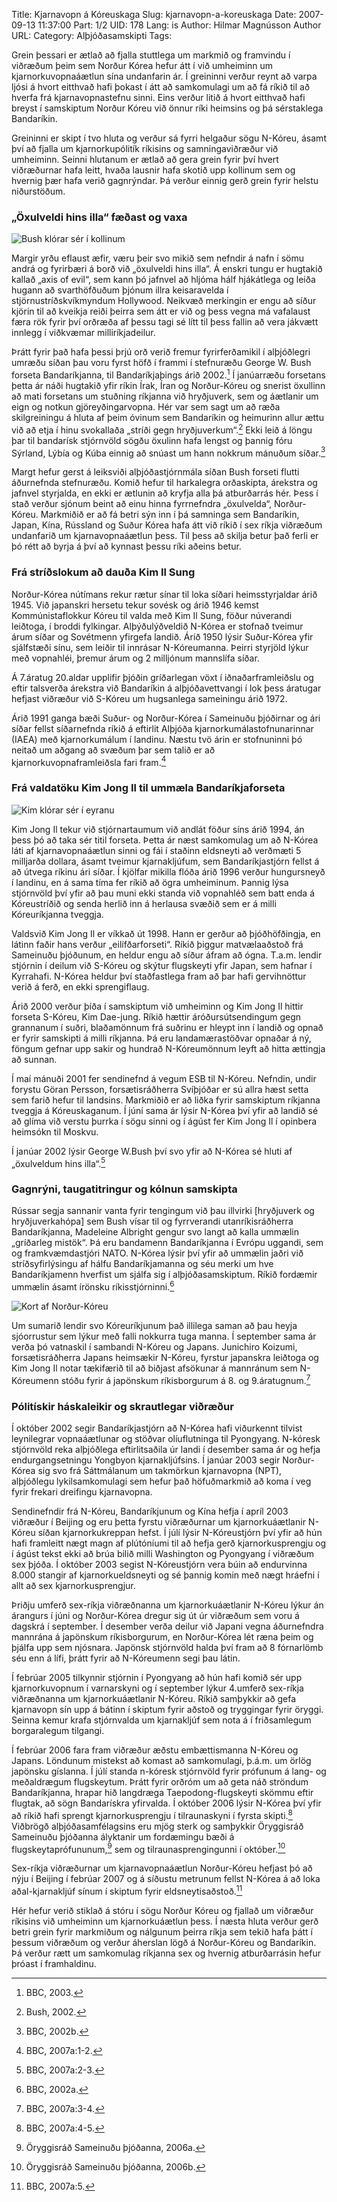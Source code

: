 Title: Kjarnavopn á Kóreuskaga
Slug: kjarnavopn-a-koreuskaga
Date: 2007-09-13 11:37:00
Part: 1/2
UID: 178
Lang: is
Author: Hilmar Magnússon
Author URL: 
Category: Alþjóðasamskipti
Tags: 

Grein þessari er ætlað að fjalla stuttlega um markmið og framvindu í viðræðum þeim sem Norður Kórea hefur átt í við umheiminn um kjarnorkuvopnaáætlun sína undanfarin ár. Í greininni verður reynt að varpa ljósi á hvort eitthvað hafi þokast í átt að samkomulagi um að fá ríkið til að hverfa frá kjarnavopnastefnu sinni. Eins verður litið á hvort eitthvað hafi breyst í samskiptum Norður Kóreu við önnur ríki heimsins og þá sérstaklega Bandaríkin.

Greininni er skipt í tvo hluta og verður sá fyrri helgaður sögu N-Kóreu, ásamt því að fjalla um kjarnorkupólitík ríkisins og samningaviðræður við umheiminn. Seinni hlutanum er ætlað að gera grein fyrir því hvert viðræðurnar hafa leitt, hvaða lausnir hafa skotið upp kollinum sem og hvernig þær hafa verið gagnrýndar. Þá verður einnig gerð grein fyrir helstu niðurstöðum.

### „Öxulveldi hins illa“ fæðast og vaxa

![Bush klórar sér í kollinum](426.jpg)

Margir yrðu eflaust æfir, væru þeir svo mikið sem nefndir á nafn í sömu andrá og fyrirbæri á borð við „öxulveldi hins illa“. Á enskri tungu er hugtakið kallað „axis of evil“, sem kann þó jafnvel að hljóma hálf hjákátlega og leiða hugann að svarthöfðuðum þjónum illra keisaravelda í stjörnustríðskvíkmyndum Hollywood. Neikvæð merkingin er engu að síður kjörin til að kveikja reiði þeirra sem átt er við og þess vegna má vafalaust færa rök fyrir því orðræða af þessu tagi sé lítt til þess fallin að vera jákvætt innlegg í viðkvæmar milliríkjadeilur.

Þrátt fyrir það hafa þessi þrjú orð verið fremur fyrirferðamikil í alþjóðlegri umræðu síðan þau voru fyrst höfð í frammi í stefnuræðu George W. Bush forseta Bandaríkjanna, til Bandaríkjaþings árið 2002.[^1] Í janúarræðu forsetans þetta ár náði hugtakið yfir ríkin Írak, Íran og Norður-Kóreu og snerist öxullinn að mati forsetans um stuðning ríkjanna við hryðjuverk, sem og áætlanir um eign og notkun gjöreyðingarvopna. Hér var sem sagt um að ræða skilgreiningu á hluta af þeim óvinum sem Bandaríkin og heimurinn allur ættu við að etja í hinu svokallaða „stríði gegn hryðjuverkum“.[^2] Ekki leið á löngu þar til bandarísk stjórnvöld sögðu öxulinn hafa lengst og þannig fóru Sýrland, Lýbía og Kúba einnig að snúast um hann nokkrum mánuðum síðar.[^3]

Margt hefur gerst á leiksviði alþjóðastjórnmála síðan Bush forseti flutti áðurnefnda stefnuræðu. Komið hefur til harkalegra orðaskipta, árekstra og jafnvel styrjalda, en ekki er ætlunin að kryfja alla þá atburðarrás hér. Þess í stað verður sjónum beint að einu hinna fyrrnefndra „öxulvelda“, Norður-Kóreu. Markmiðið er að fá betri sýn inn í þá samninga sem Bandaríkin, Japan, Kína, Rússland og Suður Kórea hafa átt við ríkið í sex ríkja viðræðum undanfarið um kjarnavopnaáætlun þess. Til þess að skilja betur það ferli er þó rétt að byrja á því að kynnast þessu ríki aðeins betur. 

### Frá stríðslokum að dauða Kim Il Sung

Norður-Kórea nútímans rekur rætur sínar til loka síðari heimsstyrjaldar árið 1945. Við japanskri hersetu tekur sovésk og árið 1946 kemst Kommúnistaflokkur Kóreu til valda með Kim Il Sung, föður núverandi leiðtoga, í broddi fylkingar. Alþýðulýðveldið N-Kórea er stofnað tveimur árum síðar og Sovétmenn yfirgefa landið. Árið 1950 lýsir Suður-Kórea yfir sjálfstæði sínu, sem leiðir til innrásar N-Kóreumanna. Þeirri styrjöld lýkur með vopnahléi, þremur árum og 2 milljónum mannslífa síðar.

Á 7.áratug 20.aldar upplifir þjóðin gríðarlegan vöxt í iðnaðarframleiðslu og eftir talsverða árekstra við Bandaríkin á alþjóðavettvangi í lok þess áratugar hefjast viðræður við S-Kóreu um hugsanlega sameiningu árið 1972.

Árið 1991 ganga bæði Suður- og Norður-Kórea í Sameinuðu þjóðirnar og ári síðar fellst síðarnefnda ríkið á eftirlit Alþjóða kjarnorkumálastofnunarinnar (IAEA) með kjarnorkumálum í landinu. Næstu tvö árin er stofnuninni þó neitað um aðgang að svæðum þar sem talið er að kjarnorkuvopnaframleiðsla fari fram.[^4]

### Frá valdatöku Kim Jong Il til ummæla Bandaríkjaforseta

![Kim klórar sér í eyranu](427.jpg)

Kim Jong Il tekur við stjórnartaumum við andlát föður síns árið 1994, án þess þó að taka sér titil forseta. Þetta ár næst samkomulag um að N-Kórea láti af kjarnavopnaáætlun sinni og fái í staðinn eldsneyti að verðmæti 5 milljarða dollara, ásamt tveimur kjarnakljúfum, sem Bandaríkjastjórn fellst á að útvega ríkinu ári síðar.
Í kjölfar mikilla flóða árið 1996 verður hungursneyð í landinu, en á sama tíma fer ríkið að ögra umheiminum. Þannig lýsa stjórnvöld því yfir að þau muni ekki standa við vopnahléð sem batt enda á Kóreustríðið og senda herlið inn á herlausa svæðið sem er á milli Kóreuríkjanna tveggja.

Valdsvið Kim Jong Il er víkkað út 1998. Hann er gerður að þjóðhöfðingja, en látinn faðir hans verður „eilífðarforseti“. Ríkið þiggur matvælaaðstoð frá Sameinuðu þjóðunum, en heldur engu að síður áfram að ógna. T.a.m. lendir stjórnin í deilum við S-Kóreu og skýtur flugskeyti yfir Japan, sem hafnar í Kyrrahafi. N-Kórea heldur því staðfastlega fram að þar hafi gervihnöttur verið á ferð, en ekki sprengiflaug.

Árið 2000 verður þíða í samskiptum við umheiminn og Kim Jong Il hittir forseta S-Kóreu, Kim Dae-jung. Ríkið hættir áróðursútsendingum gegn grannanum í suðri, blaðamönnum frá suðrinu er hleypt inn í landið og opnað er fyrir samskipti á milli ríkjanna. Þá eru landamærastöðvar opnaðar á ný, föngum gefnar upp sakir og hundrað N-Kóreumönnum leyft að hitta ættingja að sunnan.

Í maí mánuði 2001 fer sendinefnd á vegum ESB til N-Kóreu. Nefndin, undir forystu Göran Persson, forsætisráðherra Svíþjóðar er sú allra hæst setta sem farið hefur til landsins. Markmiðið er að liðka fyrir samskiptum ríkjanna tveggja á Kóreuskaganum. Í júní sama ár lýsir N-Kórea því yfir að landið sé að glíma við verstu þurrka í sögu sinni og í ágúst fer Kim Jong Il í opinbera heimsókn til Moskvu.

Í janúar 2002 lýsir George W.Bush því svo yfir að N-Kórea sé hluti af „öxulveldum hins illa“.[^5]

### Gagnrýni, taugatitringur og kólnun samskipta

Rússar segja sannanir vanta fyrir tengingum við þau illvirki [hryðjuverk og hryðjuverkahópa] sem Bush vísar til og fyrrverandi utanríkisráðherra Bandaríkjanna, Madeleine Albright gengur svo langt að kalla ummælin „gríðarleg mistök“. Þá eru bandamenn Bandaríkjanna í Evrópu uggandi, sem og framkvæmdastjóri NATO. N-Kórea lýsir því yfir að ummælin jaðri við stríðsyfirlýsingu af hálfu Bandaríkjamanna og séu merki um hve Bandaríkjamenn hverfist um sjálfa sig í alþjóðasamskiptum. Ríkið fordæmir ummælin ásamt írönsku ríkisstjórninni.[^6]

![Kort af Norður-Kóreu](428.jpg)

Um sumarið lendir svo Kóreuríkjunum það illilega saman að þau heyja sjóorrustur sem lýkur með falli nokkurra tuga manna. Í september sama ár verða þó vatnaskil í sambandi N-Kóreu og Japans. Junichiro Koizumi, forsætisráðherra Japans heimsækir N-Kóreu, fyrstur japanskra leiðtoga og Kim Jong Il notar tækifærið til að biðjast afsökunar á mannránum sem N-Kóreumenn stóðu fyrir á japönskum ríkisborgurum á 8. og 9.áratugnum.[^7]

### Pólitískir háskaleikir og skrautlegar viðræður

Í október 2002 segir Bandaríkjastjórn að N-Kórea hafi viðurkennt tilvist leynilegrar vopnaáætlunar og stöðvar olíuflutninga til Pyongyang. N-kóresk stjórnvöld reka alþjóðlega eftirlitsaðila úr landi í desember sama ár og hefja endurgangsetningu Yongbyon kjarnakljúfsins. Í janúar 2003 segir Norður-Kórea sig svo frá Sáttmálanum um takmörkun kjarnavopna (NPT), alþjóðlegu lykilsamkomulagi sem hefur það höfuðmarkmið að koma í veg fyrir frekari dreifingu kjarnavopna.

Sendinefndir frá N-Kóreu, Bandaríkjunum og Kína hefja í apríl 2003 viðræður í Beijing og eru þetta fyrstu viðræðurnar um kjarnorkuáætlanir N-Kóreu síðan kjarnorkukreppan hefst. Í júlí lýsir N-Kóreustjórn því yfir að hún hafi framleitt nægt magn af plútóníumi til að hefja gerð kjarnorkusprengju og í ágúst tekst ekki að brúa bilið milli Washington og Pyongyang í viðræðum sex þjóða. Í október 2003 segist N-Kóreustjórn vera búin að endurvinna 8.000 stangir af kjarnorkueldsneyti og sé þannig komin með nægt hráefni í allt að sex kjarnorkusprengjur.

Þriðju umferð sex-ríkja viðræðnanna um kjarnorkuáætlanir N-Kóreu lýkur án árangurs í júni og Norður-Kórea dregur sig út úr viðræðum sem voru á dagskrá í september. Í desember verða deilur við Japani vegna áðurnefndra mannrána á japönskum ríkisborgurum, en Norður-Kórea lét ræna þeim og þjálfa upp sem njósnara. Japönsk stjórnvöld halda því fram að 8 fórnarlömb séu enn á lífi, þrátt fyrir að N-Kóreumenn segi þau látin.

Í febrúar 2005 tilkynnir stjórnin í Pyongyang að hún hafi komið sér upp kjarnorkuvopnum í varnarskyni og í september lýkur 4.umferð sex-ríkja viðræðnanna um kjarnorkuáætlanir N-Kóreu. Ríkið samþykkir að gefa kjarnavopn sín upp á bátinn í skiptum fyrir aðstoð og tryggingar fyrir öryggi. Seinna kemur krafa stjórnvalda um kjarnakljúf sem nota á í friðsamlegum borgaralegum tilgangi.

Í febrúar 2006 fara fram viðræður æðstu embættismanna N-Kóreu og Japans. Löndunum mistekst að komast að samkomulagi, þ.á.m. um örlög japönsku gíslanna. Í júlí standa n-kóresk stjórnvöld fyrir prófunum á lang- og meðaldrægum flugskeytum. Þrátt fyrir orðróm um að geta náð ströndum Bandaríkjanna, hrapar hið langdræga Taepodong-flugskeyti skömmu eftir flugtak, að sögn Bandarískra yfirvalda. Í október 2006 lýsir N-Kórea því yfir að ríkið hafi sprengt kjarnorkusprengju í tilraunaskyni í fyrsta skipti.[^8] Viðbrögð alþjóðasamfélagsins eru mjög sterk og samþykkir Öryggisráð Sameinuðu þjóðanna ályktanir um fordæmingu bæði á flugskeytaprófununum,[^9] sem og tilraunasprengingunni í október.[^10]

Sex-ríkja viðræðurnar um kjarnavopnaáætlun Norður-Kóreu hefjast þó að nýju í Beijing í febrúar 2007 og á síðustu metrunum fellst N-Kórea á að loka aðal-kjarnakljúf sínum í skiptum fyrir eldsneytisaðstoð.[^11]

Hér hefur verið stiklað á stóru í sögu Norður Kóreu og fjallað um viðræður ríkisins við umheiminn um kjarnorkuáætlun þess. Í næsta hluta verður gerð betri grein fyrir markmiðum og nálgunum þeirra ríkja sem tekið hafa þátt í þessum viðræðum og verður áherslan lögð á Norður-Kóreu og Bandaríkin. Þá verður rætt um samkomulag ríkjanna sex og hvernig atburðarrásin hefur þróast í framhaldinu. 

[^1]: BBC, 2003.
[^2]: Bush, 2002.
[^3]: BBC, 2002b.
[^4]: BBC, 2007a:1-2.
[^5]: BBC, 2007a:2-3.
[^6]: BBC, 2002a.
[^7]: BBC, 2007a:3-4.
[^8]: BBC, 2007a:4-5.
[^9]: Öryggisráð Sameinuðu þjóðanna, 2006a.
[^10]: Öryggisráð Sameinuðu þjóðanna, 2006b.
[^11]: BBC, 2007a:5.
